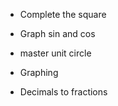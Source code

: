 
- Complete the square
- Graph sin and cos
- master unit circle
- Graphing


- Decimals to fractions